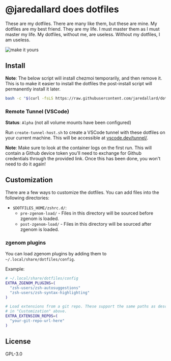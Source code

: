 # @jaredallard does dotfiles

These are my dotfiles. There are many like them, but these are mine. My dotfiles
are my best friend. They are my life. I must master them as I must master my
life. My dotfiles, without me, are useless. Without my dotfiles, I am useless.

![make it yours](http://i.giphy.com/Vc5x1pG5RFH3O.gif)

## Install

**Note**: The below script will install chezmoi temporarily, and then remove it.
This is to make it easier to install the dotfiles the post-install script will
permanently install it later.

```bash
bash -c "$(curl -fsLS https://raw.githubusercontent.com/jaredallard/dotfiles/main/setup.sh)"
```

### Remote Tunnel (VSCode)

**Status**: `Alpha` (not all volume mounts have been configured)

Run `create-tunnel-host.sh` to create a VSCode tunnel with these
dotfiles on your current machine. This will be accessible at
[vscode.dev/tunnel/<hostname>](https://vscode.dev/tunnel).

**Note**: Make sure to look at the container logs on the first run. This
will contain a Github device token you'll need to exchange for Github
credentials through the provided link. Once this has been done, you
won't need to do it again!

## Customization

There are a few ways to customize the dotfiles. You can add files into the following directories:

* `$DOTFILES_HOME/zshrc.d/`:
  * `pre-zgenom-load/` - Files in this directory will be sourced before zgenom is loaded.
  * `post-zgenom-load/` - Files in this directory will be sourced after zgenom is loaded.

### zgenom plugins

You can load zgenom plugins by adding them to `~/.local/share/dotfiles/config`.

Example:

```bash
# ~/.local/share/dotfiles/config
EXTRA_ZGENOM_PLUGINS=(
  "zsh-users/zsh-autosuggestions"
  "zsh-users/zsh-syntax-highlighting"
)

# Load extensions from a git repo. These support the same paths as described
# in "Customization" above.
EXTRA_EXTENSION_REPOS=(
  "your-git-repo-url-here"
)
```

## License

GPL-3.0
